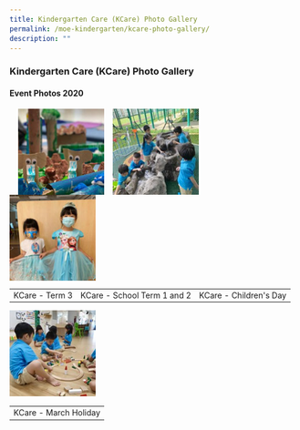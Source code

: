 ```yaml
---
title: Kindergarten Care (KCare) Photo Gallery
permalink: /moe-kindergarten/kcare-photo-gallery/
description: ""
---
```

### **Kindergarten Care (KCare) Photo Gallery**
#### **Event Photos 2020**

<p><a href="https://www.flickr.com/photos/190713911@N04/sets/72157716551912791/"><img src="/images/kcareevent1.jpg" style="width:30%;margin-right:15px;margin-left:15px;" align = "left"></a></p>

<p><a href="https://www.flickr.com/photos/185096871@N05/albums/72157714379716938"><img src="/images/kcareevent2.jpg" style="width:30%;margin-right:15px;" align = "left"></a></p>

<p><a href="https://www.flickr.com/photos/190713911@N04/sets/72157716551853526/"><img src="/images/kcareevent3.jpg" style="width:30%;margin-right:15px;" align = "left"></a></p>

<br clear="left">

|  |  |  |
|:---:|:---:|:---:|
| KCare - Term 3 | KCare - School Term 1 and 2 | KCare - Children's Day |


<p><a href="https://www.flickr.com/photos/185096871@N05/albums/72157714378641586"><img src="/images/kcareevent4.jpg" style="width:30%;" align = ></a></p>

|  |
|:---:|
| KCare - March Holiday | 	